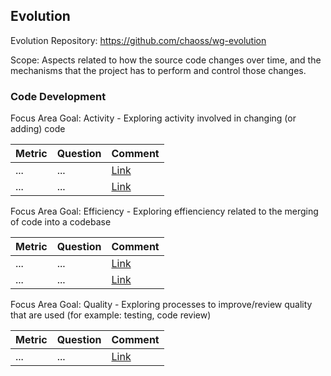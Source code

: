 ## Evolution
Evolution Repository: https://github.com/chaoss/wg-evolution

Scope: Aspects related to how the source code changes over time, and the mechanisms that the project has to perform and control those changes.

### Code Development

Focus Area Goal: Activity - Exploring activity involved in changing (or adding) code

| **Metric** | **Question** | **Comment**
|---|---|---|
| ... | ... | [Link]()
| ... | ... | [Link]()

Focus Area Goal: Efficiency - Exploring effienciency related to the merging of code into a codebase

| **Metric** | **Question** | **Comment**
|---|---|---|
| ... | ... | [Link]()
| ... | ... | [Link]()

Focus Area Goal: Quality - Exploring processes to improve/review quality that are used (for example: testing, code review)

| **Metric** | **Question** | **Comment**
|---|---|---|
| ... | ... | [Link]()
